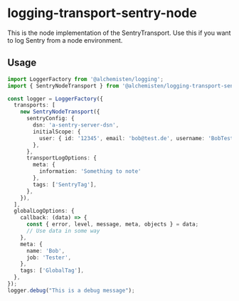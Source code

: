 # logging-transport-sentry-node
This is the node implementation of the SentryTransport. Use this if you
want to log Sentry from a node environment.

## Usage

```typescript
import LoggerFactory from '@alchemisten/logging';
import { SentryNodeTransport } from '@alchemisten/logging-transport-sentry-node';

const logger = LoggerFactory({
  transports: [
    new SentryNodeTransport({
      sentryConfig: {
        dsn: 'a-sentry-server-dsn',
        initialScope: {
          user: { id: '12345', email: 'bob@test.de', username: 'BobTester' },
        },
      },
      transportLogOptions: {
        meta: {
          information: 'Something to note'
        },
        tags: ['SentryTag'],
      },
    }),
  ],
  globalLogOptions: {
    callback: (data) => {
      const { error, level, message, meta, objects } = data;
      // Use data in some way
    },
    meta: {
      name: 'Bob',
      job: 'Tester',
    },
    tags: ['GlobalTag'],
  },
});
logger.debug("This is a debug message");
```
